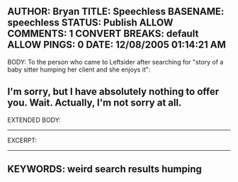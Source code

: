 AUTHOR: Bryan
TITLE: Speechless
BASENAME: speechless
STATUS: Publish
ALLOW COMMENTS: 1
CONVERT BREAKS: __default__
ALLOW PINGS: 0
DATE: 12/08/2005 01:14:21 AM
-----
BODY:
To the person who came to Leftsider after searching for "story of a baby sitter humping her client and she enjoys it":

I'm sorry, but I have absolutely nothing to offer you.
Wait. Actually, I'm not sorry at all.
-----
EXTENDED BODY:

-----
EXCERPT:

-----
KEYWORDS:
weird search results humping
-----



